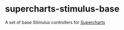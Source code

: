 # supercharts-stimulus-base

A set of base Stimulus controllers for [Supercharts](https://supercharts.dev/)